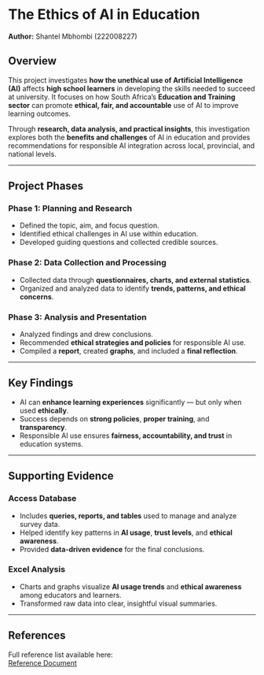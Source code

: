 # The Ethics of AI in Education  
**Author:** Shantel Mbhombi (222008227)  

## Overview  
This project investigates **how the unethical use of Artificial Intelligence (AI)** affects **high school learners** in developing the skills needed to succeed at university. It focuses on how South Africa’s **Education and Training sector** can promote **ethical, fair, and accountable** use of AI to improve learning outcomes.  

Through **research, data analysis, and practical insights**, this investigation explores both the **benefits and challenges** of AI in education and provides recommendations for responsible AI integration across local, provincial, and national levels.  

---

## Project Phases  

### Phase 1: Planning and Research  
- Defined the topic, aim, and focus question.  
- Identified ethical challenges in AI use within education.  
- Developed guiding questions and collected credible sources.  

### Phase 2: Data Collection and Processing  
- Collected data through **questionnaires, charts, and external statistics**.  
- Organized and analyzed data to identify **trends, patterns, and ethical concerns**.  

### Phase 3: Analysis and Presentation  
- Analyzed findings and drew conclusions.  
- Recommended **ethical strategies and policies** for responsible AI use.  
- Compiled a **report**, created **graphs**, and included a **final reflection**.  

---

## Key Findings  
- AI can **enhance learning experiences** significantly — but only when used **ethically**.  
- Success depends on **strong policies**, **proper training**, and **transparency**.  
- Responsible AI use ensures **fairness, accountability, and trust** in education systems.  

---

## Supporting Evidence  

### Access Database  
- Includes **queries, reports, and tables** used to manage and analyze survey data.  
- Helped identify key patterns in **AI usage**, **trust levels**, and **ethical awareness**.  
- Provided **data-driven evidence** for the final conclusions.  

### Excel Analysis  
- Charts and graphs visualize **AI usage trends** and **ethical awareness** among educators and learners.  
- Transformed raw data into clear, insightful visual summaries.  

---

## References  
Full reference list available here:  
[Reference Document](https://docs.google.com/document/d/1RBNfLeHKhFD1_Jcp5GcPeFRsbiiu-rZHUwSX0LQokTI/edit?usp=sharing)
